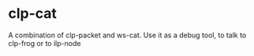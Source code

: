 # clp-cat
A combination of clp-packet and ws-cat. Use it as a debug tool, to talk to clp-frog or to ilp-node
